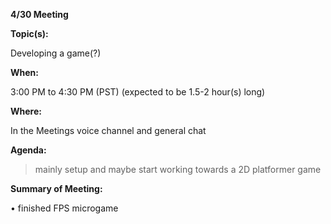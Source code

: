 __**4/30 Meeting**__

__**Topic(s):**__

Developing a game(?)

__**When:**__

3:00 PM to 4:30 PM (PST) (expected to be 1.5-2 hour(s) long)

__**Where:**__

In the Meetings voice channel and general chat

__**Agenda:**__

>   mainly setup and maybe start working towards a 2D platformer game


__**Summary of Meeting:**__

• finished FPS microgame
